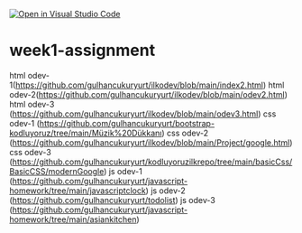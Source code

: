 [![Open in Visual Studio Code](https://classroom.github.com/assets/open-in-vscode-f059dc9a6f8d3a56e377f745f24479a46679e63a5d9fe6f495e02850cd0d8118.svg)](https://classroom.github.com/online_ide?assignment_repo_id=7353707&assignment_repo_type=AssignmentRepo)
# week1-assignment
html odev-1(https://github.com/gulhancukuryurt/ilkodev/blob/main/index2.html)
html odev-2(https://github.com/gulhancukuryurt/ilkodev/blob/main/odev2.html)
html odev-3 (https://github.com/gulhancukuryurt/ilkodev/blob/main/odev3.html)
css odev-1 (https://github.com/gulhancukuryurt/bootstrap-kodluyoruz/tree/main/Müzik%20Dükkanı)
css odev-2 (https://github.com/gulhancukuryurt/ilkodev/blob/main/Project/google.html)
css odev-3 (https://github.com/gulhancukuryurt/kodluyoruzilkrepo/tree/main/basicCss/BasicCSS/modernGoogle)
js odev-1 (https://github.com/gulhancukuryurt/javascript-homework/tree/main/javascriptclock)
js odev-2 (https://github.com/gulhancukuryurt/todolist)
js odev-3 (https://github.com/gulhancukuryurt/javascript-homework/tree/main/asiankitchen)
